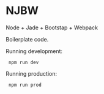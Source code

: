 # NJBW
Node + Jade + Bootstap + Webpack

Boilerplate code.

Running development:

` npm run dev`

Running production:

` npm run prod`
